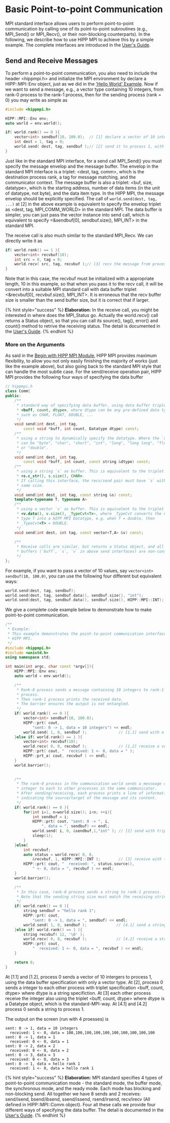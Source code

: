 # Basic Point-to-point Communication

MPI standard interface allows users to perform point-to-point communication by calling one of its point-to-point subroutines \(e.g., MPI\_Send\(\) or MPI\_Recv\(\), or their non-blocking counterparts\). In the following, we describe how to use HIPP MPI to achieve this by a simple example. The complete interfaces are introduced in the [User's Guide](../../users-guide.md).

## Send and Receive Messages

To perform a point-to-point communication, you also need to include the header &lt;hippmpi.h&gt; and initialize the MPI environment by declare a HIPP::MPI::Env object, just as we did in the ['Hello World' Example](./). Now if we want to send a message, e.g., a vector type containing 10 integers, from rank-0 process to the rank-1 process, then for the sending process \(rank = 0\) you may write as simple as

```cpp
#include <hippmpi.h>

HIPP::MPI::Env env;
auto world = env.world();

if( world.rank() == 0 ){
    vector<int> sendbuf(10, 100.0);  // [1] declare a vector of 10 integers.
    int dest = 1, tag = 0;
    world.send( dest, tag, sendbuf );// [2] send it to process 1, with tag=0.   
}
```

Just like in the standard MPI interface, for a send call MPI\_Send\(\) you must specify the message envelop and the message buffer. The envelop in the standard MPI interface is a triplet: &lt;dest, tag, comm&gt;, which is the destination process rank, a tag for message matching, and the communicator context. The message buffer is also a triplet: &lt;buf, size, datatype&gt;, which is the starting address, number of data items \(in the unit of datatype, not byte\), and the data item type. In the HIPP MPI, the message envelop should be explicitly specified. The call of `world.send(dest, tag, ...)`  at \[2\] in the above example is equivalent to specify the envelop triplet as &lt;dest, tag, MPI\_COMM\_WORLD&gt; in the standard MPI. The data buffer is simpler, you can just pass the vector instance into send call, which is equivalent to specify &lt;&sendbuf\[0\], sendbuf.size\(\), MPI\_INT&gt; in the standard MPI.

The receive call is also much similar to the standard MPI\_Recv. We can directly write it as

```cpp
if( world.rank() == 1 ){
    vector<int> recvbuf(10);
    int src = 0, tag = 0;
    world.recv( src, tag, recvbuf );// [3] recv the message from process 0
}
```

Note that in this case, the recvbuf must be initialized with a appropriate length, 10 in this example, so that when you pass it to the recv call, it will be convert into a suitable MPI standard call with data buffer triplet &lt;&recvbuf\[0\], recvbuf.size\(\), MPI\_INT&gt;. It is erroneous that the recv buffer size is smaller than the send buffer size, but it is correct that if larger.

{% hint style="success" %}
**Elaboration:** In the receive call, you might be interested in where does the MPI\_Status go. Actually the world.recv\(\) call returns a Status object, so that you can call its source\(\), tag\(\), error\(\) and count\(\) method to retrive the receiving status. The detail is documented in the [User's Guide](../../users-guide.md).
{% endhint %}

### More on the Arguments

As said in the [Begin with HIPP MPI Module](./),  HIPP MPI provides maximum flexibility, to allow you not only easily finishing the majority of works \(just like the example above\), but also going back to the standard MPI style that can handle the most subtle case. For the send/receive operation pair, HIPP MPI provides the following four ways of specifying the data buffer

```cpp
// hippmpi.h
class Comm{
public:
    /**
     * standard way of specifying data buffer, using data buffer triplet
     * <buff, count, dtype>, where dtype can be any pre-defined data type
     * such as CHAR, FLOAT, DOUBLE, ...
     */
    void send(int dest, int tag, 
        const void *buff, int count, Datatype dtype) const;
    /**
     * using a string to dynamically specify the datatype. Where the `dtype`
     * can be "byte", "char", "short", "int", "long", "long long", "float",
     * or "double".
     */
    void send(int dest, int tag, 
        const void *buff, int count, const string &dtype) const;
    /**
     * using a string `s` as buffer. This is equivalent to the triplet
     * <s.c_str(), s.size(), CHAR>.
     * If calling this interface, the recv/send pair must have `s` with 
     * same size.
     */
    void send(int dest, int tag, const string &s) const;
    template<typename T, typename A>
    /**
     * using a vector `v` as buffer. This is equivalent to the triplet
     * <v.data(), v.size(), _TypeCvt<T>>, where _TypeCvt converts the C native
     * type T into a HIPP MPI Datatype, e.g. when T = double, then 
     * _TypeCvt<T> = DOUBLE.
     */
    void send(int dest, int tag, const vector<T,A> &v) const;
    
    /**
     * Receive calls are similar, but returns a Status object, and all the 
     * buffers (`buff`, `s`, `v` in above send interfaces) are non-const.
     */
};
```

For example, if you want to pass a vector of 10 values, say `vector<int> sendbuf(10, 100.0)`, you can use the following four different but equivalent ways:

```cpp
world.send(dest, tag, sendbuf);
world.send(dest, tag, sendbuf.data(), sendbuf.size(), "int");
world.send(dest, tag, sendbuf.data(), sendbuf.size(), HIPP::MPI::INT);
```

We give a complete code example below to demonstrate how to make point-to-point communication.

```cpp
/**
 * Example:
 * This example demonstrates the point-to-point communication interface of
 * HIPP MPI.
 */
#include <hippmpi.h>
#include <unistd.h>
using namespace std;

int main(int argc, char const *argv[]){
    HIPP::MPI::Env env;
    auto world = env.world();

    /**
     * Rank-0 process sends a message containing 10 integers to rank-1 
     * process.
     * Then rank-1 process prints the received data.
     * The barrier ensures the output is not entangled.
     */
    if( world.rank() == 0 ){
        vector<int> sendbuf(10, 100.0);         
        HIPP::prt( cout, 
            "sent: 0 -> 1, data = 10 integers") << endl;
        world.send( 1, 0, sendbuf );              // [1.1] send with a vector
    }else if( world.rank() == 1 ){
        vector<int> recvbuf(10);
        world.recv( 0, 0, recvbuf );              // [1.2] receive a vector
        HIPP::prt( cout, "  received: 1 <- 0, data = " );
        HIPP::prt_a( cout, recvbuf ) << endl;
    }
    world.barrier();
    

    /**
     * The rank-0 process in the communication world sends a messeage of an 
     * integer to each to other processes in the same communicator. 
     * After sending/receiving, each process prints a line of information 
     * indicating the source/target of the message and its content.
     */
    if( world.rank() == 0 ){
        for(int i=1, n=world.size(); i<n; ++i){
            int sendbuf = i;
            HIPP::prt( cout, "sent: 0 -> ", i, 
                ", data = ", sendbuf) << endl;
            world.send( i, 0, &sendbuf,1,"int" ); // [2] send with triplet.
            sleep(1);
        }
    }else{
        int recvbuf;
        auto status = world.recv( 0, 0, 
            &recvbuf, 1, HIPP::MPI::INT );        // [3] receive with triplet.
        HIPP::prt( cout, "  received: ", status.source(), 
            " <- 0, data = ", recvbuf ) << endl;
    }
    world.barrier();

    /**
     * In this case, rank-0 process sends a string to rank-1 process.
     * Note that the sending string size must match the receiving string size.
     */
    if( world.rank() == 0 ){
        string sendbuf = "hello rank 1";
        HIPP::prt( cout, 
            "sent: 0 -> 1, data = ", sendbuf) << endl;
        world.send( 1, 0, sendbuf );             // [4.1] send a string.
    }else if( world.rank() == 1 ){
        string recvbuf( 12, '\0' );
        world.recv( 0, 0, recvbuf );             // [4.2] receive a string.
        HIPP::prt( cout, 
            "  received: 1 <- 0, data = ", recvbuf ) << endl;
    }

    return 0;
}
```

At \[1.1\] and \[1.2\], process 0 sends a vector of 10 intergers to process 1, using the data buffer specification with only a vector type. At \[2\], process 0 sends a integer to each other process with triplet specification &lt;buff, count, dtype&gt; where dtype is a string specifiction. At \[3\] each other process receive  the integer also using the triplet &lt;buff, count, dtype&gt; where dtype is a Datatype object, which is the standard-MPI-way. At \[4.1\] and \[4.2\] process 0 sends a string to process 1.

The output on the screen \(run with 4 proesses\) is

```text
sent: 0 -> 1, data = 10 integers
  received: 1 <- 0, data = 100,100,100,100,100,100,100,100,100,100
sent: 0 -> 1, data = 1
  received: 0 <- 0, data = 1
sent: 0 -> 2, data = 2
  received: 0 <- 0, data = 2
sent: 0 -> 3, data = 3
  received: 0 <- 0, data = 3
sent: 0 -> 1, data = hello rank 1
  received: 1 <- 0, data = hello rank 1
```

{% hint style="success" %}
**Elaboration:** MPI standard specifies 4 types of point-to-point communication mode - the standard mode, the buffer mode, the synchronous mode, and the ready mode. Each mode has blocking and non-blocking send. All together we have 8 sends and 2 receives: send/isend, bsend/ibsend, ssend/issend, rsend/irsend, recv/irecv \(All defined in HIPP::MPI::Comm object\). Four all these calls we provide four different ways of specifying the data buffer. The detail is documented in the [User's Guide](../../users-guide.md).
{% endhint %}



